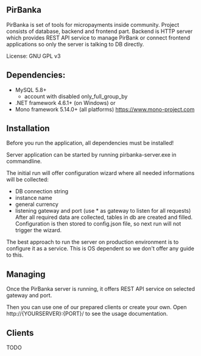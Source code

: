 PirBanka
---------
PirBanka is set of tools for micropayments inside community. Project consists of database, backend and frontend part.
Backend is HTTP server which provides REST API service to manage PirBank or connect frontend applications so only the server is talking to DB directly.

License: GNU GPL v3

Dependencies:
---------
  - MySQL 5.8+
     - account with disabled only_full_group_by
  - .NET framework 4.6.1+ (on Windows) or
  - Mono framework 5.14.0+ (all platforms) https://www.mono-project.com

Installation
---------
Before you run the application, all dependencies must be installed!

Server application can be started by running pirbanka-server.exe in commandline.

The initial run will offer configuration wizard where all needed informations will be collected:
  - DB connection string
  - instance name
  - general currency
  - listening gateway and port (use * as gateway to listen for all requests)
After all required data are collected, tables in db are created and filled.
Configuration is then stored to config.json file, so next run will not trigger the wizard.

The best approach to run the server on production environment is to configure it as a service.
This is OS dependent so we don't offer any guide to this.

Managing
---------
Once the PirBanka server is running, it offers REST API service on selected gateway and port.

Then you can use one of our prepared clients or create your own. Open http://{YOURSERVER}:{PORT}/ to see the usage documentation.

Clients
---------
TODO